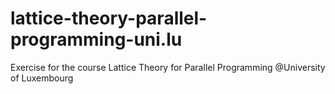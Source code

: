 # lattice-theory-parallel-programming-uni.lu
Exercise for the course Lattice Theory for Parallel Programming @University of Luxembourg
